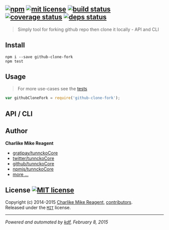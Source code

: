## [![npm][npmjs-img]][npmjs-url] [![mit license][license-img]][license-url] [![build status][travis-img]][travis-url] [![coverage status][coveralls-img]][coveralls-url] [![deps status][daviddm-img]][daviddm-url]

> Simply tool for forking github repo then clone it locally - API and CLI

## Install
```
npm i --save github-clone-fork
npm test
```


## Usage
> For more use-cases see the [tests](./test.js)

```js
var githubCloneFork = require('github-clone-fork');
```


## API / CLI


## Author
**Charlike Mike Reagent**
+ [gratipay/tunnckoCore][author-gratipay]
+ [twitter/tunnckoCore][author-twitter]
+ [github/tunnckoCore][author-github]
+ [npmjs/tunnckoCore][author-npmjs]
+ [more ...][contrib-more]


## License [![MIT license][license-img]][license-url]
Copyright (c) 2014-2015 [Charlike Mike Reagent][contrib-more], [contributors][contrib-graf].  
Released under the [`MIT`][license-url] license.


[npmjs-url]: http://npm.im/github-clone-fork
[npmjs-img]: https://img.shields.io/npm/v/github-clone-fork.svg?style=flat&label=github-clone-fork

[coveralls-url]: https://coveralls.io/r/tunnckoCore/github-clone-fork?branch=master
[coveralls-img]: https://img.shields.io/coveralls/tunnckoCore/github-clone-fork.svg?style=flat

[license-url]: https://github.com/tunnckoCore/github-clone-fork/blob/master/license.md
[license-img]: https://img.shields.io/badge/license-MIT-blue.svg?style=flat

[travis-url]: https://travis-ci.org/tunnckoCore/github-clone-fork
[travis-img]: https://img.shields.io/travis/tunnckoCore/github-clone-fork.svg?style=flat

[daviddm-url]: https://david-dm.org/tunnckoCore/github-clone-fork
[daviddm-img]: https://img.shields.io/david/tunnckoCore/github-clone-fork.svg?style=flat

[author-gratipay]: https://gratipay.com/tunnckoCore
[author-twitter]: https://twitter.com/tunnckoCore
[author-github]: https://github.com/tunnckoCore
[author-npmjs]: https://npmjs.org/~tunnckocore

[contrib-more]: http://j.mp/1stW47C
[contrib-graf]: https://github.com/tunnckoCore/github-clone-fork/graphs/contributors

***

_Powered and automated by [kdf](https://github.com/tunnckoCore), February 8, 2015_